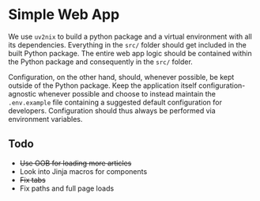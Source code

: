 # Simple Web App

We use `uv2nix` to build a python package and a virtual environment with all its dependencies.
Everything in the `src/` folder should get included in the built Python package.
The entire web app logic should be contained within the Python package and consequently in the `src/` folder.

Configuration, on the other hand, should, whenever possible, be kept outside of the Python package.
Keep the application itself configuration-agnostic whenever possible and choose to instead maintain the `.env.example` file containing a suggested default configuration for developers.
Configuration should thus always be performed via environment variables.

## Todo
- ~~Use OOB for loading more articles~~
- Look into Jinja macros for components
- ~~Fix tabs~~
- Fix paths and full page loads 

